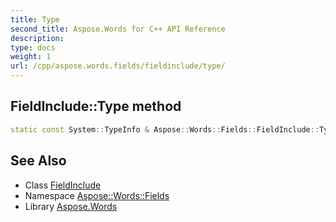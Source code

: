 ```yaml
---
title: Type
second_title: Aspose.Words for C++ API Reference
description: 
type: docs
weight: 1
url: /cpp/aspose.words.fields/fieldinclude/type/
---
```

## FieldInclude::Type method




```cpp
static const System::TypeInfo & Aspose::Words::Fields::FieldInclude::Type()
```

## See Also

* Class [FieldInclude](../)
* Namespace [Aspose::Words::Fields](../../)
* Library [Aspose.Words](../../../)
